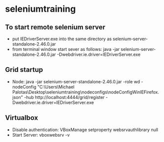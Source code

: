 # seleniumtraining

## To start remote selenium server
- put IEDriverServer.exe into the same directory as selenium-server-standalone-2.46.0.jar
- from terminal window start sever as follows: java -jar selenium-server-standalone-2.46.0.jar -Dwebdriver.ie.driver=IEDriverServer.exe


## Grid startup
- Node: java -jar selenium-server-standalone-2.46.0.jar -role wd -nodeConfig "C:\Users\Michael Palotas\Desktop\seleniumtraining\nodeconfigs\nodeConfigWinIEFirefox.json" -hub http://localhost:4444/grid/register -Dwebdriver.ie.driver=IEDriverServer.exe

## Virtualbox
- Disable authentication:  VBoxManage setproperty websrvauthlibrary null
- Start Server: vboxwebsrv -v

